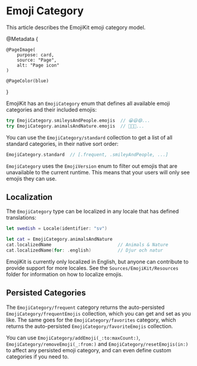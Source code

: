 # Emoji Category

This article describes the EmojiKit emoji category model.

@Metadata {
    
    @PageImage(
        purpose: card,
        source: "Page",
        alt: "Page icon"
    )
    
    @PageColor(blue)
}

EmojiKit has an ``EmojiCategory`` enum that defines all available emoji categories and their included emojis:

```swift
try EmojiCategory.smileysAndPeople.emojis  // 😀😃😄...
try EmojiCategory.animalsAndNature.emojis  // 🐶🐱🐭...
```

You can use the ``EmojiCategory/standard`` collection to get a list of all standard categories, in their native sort order:

```swift
EmojiCategory.standard  // [.frequent, .smileyAndPeople, ...]
```

``EmojiCategory`` uses the ``EmojiVersion`` enum to filter out emojis that are unavailable to the current runtime. This means that your users will only see emojis they can use.


## Localization

The ``EmojiCategory`` type can be localized in any locale that has defined translations:

```swift
let swedish = Locale(identifier: "sv")

let cat = EmojiCategory.animalsAndNature
cat.localizedName                         // Animals & Nature
cat.localizedName(for: .english)          // Djur och natur
```

EmojiKit is currently only localized in English, but anyone can contribute to provide support for more locales. See the `Sources/EmojiKit/Resources` folder for information on how to localize emojis.


## Persisted Categories

The ``EmojiCategory/frequent`` category returns the auto-persisted ``EmojiCategory/frequentEmojis`` collection, which you can get and set as you like. The same goes for the ``EmojiCategory/favorites`` category, which returns the auto-persisted ``EmojiCategory/favoriteEmojis`` collection.

You can use ``EmojiCategory/addEmoji(_:to:maxCount:)``, ``EmojiCategory/removeEmoji(_:from:)`` and ``EmojiCategory/resetEmojis(in:)`` to affect any persisted emoji category, and can even define custom categories if you need to.

